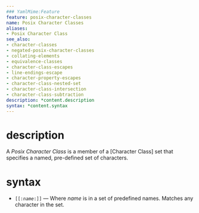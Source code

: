 ```yaml
---
### YamlMime:Feature
feature: posix-character-classes
name: Posix Character Classes
aliases:
- Posix Character Class
see_also:
- character-classes
- negated-posix-character-classes
- collating-elements
- equivalence-classes
- character-class-escapes
- line-endings-escape
- character-property-escapes
- character-class-nested-set
- character-class-intersection
- character-class-subtraction
description: *content.description
syntax: *content.syntax
---
```

# description
A <dfn>Posix Character Class</dfn> is a member of a [Character Class] set that specifies a named, pre-defined set of characters.

# syntax
- <code>\[\[:*name*:\]\]</code> &mdash; Where *name* is in a set of predefined names. Matches any character in the set.